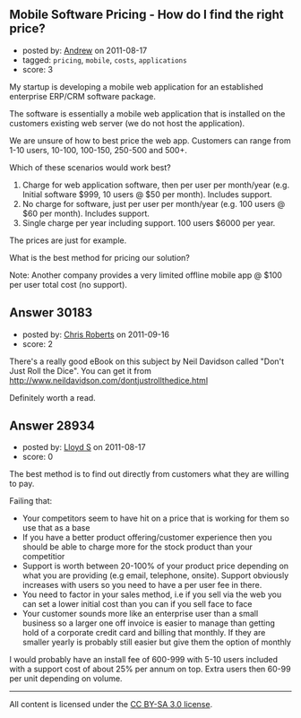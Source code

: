 ## Mobile Software Pricing - How do I find the right price?

- posted by: [Andrew](https://stackexchange.com/users/-1/12748-andrew) on 2011-08-17
- tagged: `pricing`, `mobile`, `costs`, `applications`
- score: 3

My startup is developing a mobile web application for an established enterprise ERP/CRM software package.

The software is essentially a mobile web application that is installed on the customers existing web server (we do not host the application).

We are unsure of how to best price the web app. Customers can range from 1-10 users, 10-100, 100-150, 250-500 and 500+.

Which of these scenarios would work best?

1. Charge for web application software, then per user per month/year (e.g. Initial software $999, 10 users @ $50 per month). Includes support.
2. No charge for software, just per user per month/year (e.g. 100 users @ $60 per month). Includes support.
3. Single charge per year including support. 100 users $6000 per year.

The prices are just for example.

What is the best method for pricing our solution?

Note: Another company provides a very limited offline mobile app @ $100 per user total cost (no support).



## Answer 30183

- posted by: [Chris Roberts](https://stackexchange.com/users/-1/12660-chris-roberts) on 2011-09-16
- score: 2

There's a really good eBook on this subject by Neil Davidson called "Don't Just Roll the Dice".  You can get it from http://www.neildavidson.com/dontjustrollthedice.html

Definitely worth a read.


## Answer 28934

- posted by: [Lloyd S](https://stackexchange.com/users/-1/12549-lloyd-s) on 2011-08-17
- score: 0

The best method is to find out directly from customers what they are willing to pay.

Failing that: 

- Your competitors seem to have hit on a price that is working for them so use that as a base
-  If you have a better product offering/customer experience then you should be able to charge more for the stock product than your competitior
-  Support is worth between 20-100% of your product price depending on what you are providing (e.g email, telephone, onsite). Support obviously increases with users so you need to have a per user fee in there.  
- You need to factor in your sales method, i.e if you sell via the web you can set a lower initial cost than you can if you sell face to face
- Your customer sounds more like an enterprise user than a small business so a larger one off invoice is easier to manage than getting hold of a corporate credit card and billing that monthly. If they are smaller yearly is probably still easier but give them the option of monthly

I would probably have an install fee of 600-999 with 5-10 users included with a support cost of about 25% per annum on top. Extra users then 60-99 per unit depending on volume.



---

All content is licensed under the [CC BY-SA 3.0 license](https://creativecommons.org/licenses/by-sa/3.0/).
